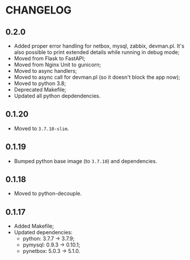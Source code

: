 # CHANGELOG

## 0.2.0

- Added proper error handling for netbox, mysql, zabbix, devman.pl. It's also possible to print extended details while running in debug mode;
- Moved from Flask to FastAPI;
- Moved from Nginx Unit to gunicorn;
- Moved to async handlers;
- Moved to async call for devman.pl (so it doesn't block the app now);
- Moved to python 3.8;
- Deprecated Makefile;
- Updated all python depdendencies.

## 0.1.20

- Moved to `3.7.10-slim`.

## 0.1.19

- Bumped python base image (to `3.7.10`) and dependencies.

## 0.1.18

- Moved to python-decouple.

## 0.1.17

- Added Makefile;
- Updated dependencies:
  - python: 3.7.7 -> 3.7.9;
  - pymysql: 0.9.3 -> 0.10.1;
  - pynetbox: 5.0.3 -> 5.1.0.
